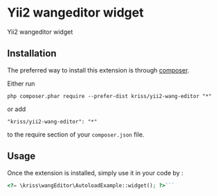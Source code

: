 Yii2 wangeditor widget
======================
Yii2 wangeditor widget

Installation
------------

The preferred way to install this extension is through [composer](http://getcomposer.org/download/).

Either run

```
php composer.phar require --prefer-dist kriss/yii2-wang-editor "*"
```

or add

```
"kriss/yii2-wang-editor": "*"
```

to the require section of your `composer.json` file.


Usage
-----

Once the extension is installed, simply use it in your code by  :

```php
<?= \kriss\wangEditor\AutoloadExample::widget(); ?>```